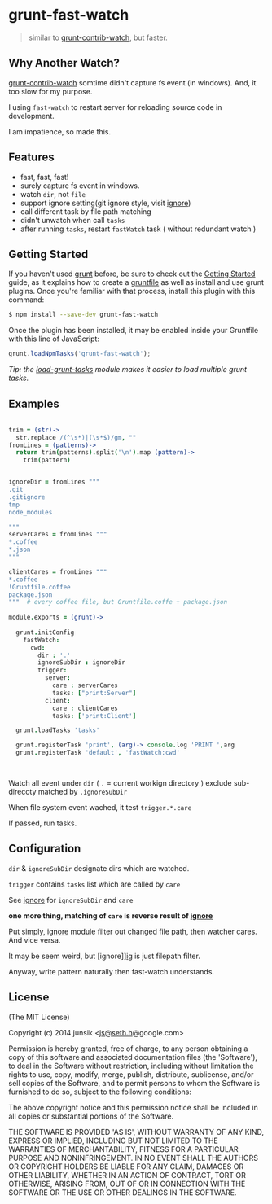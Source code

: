 # grunt-fast-watch

> similar to [grunt-contrib-watch](https://github.com/gruntjs/grunt-contrib-watch), but faster. 

## Why Another Watch?

[grunt-contrib-watch](https://github.com/gruntjs/grunt-contrib-watch) somtime didn't capture fs event (in windows). And, it too slow for my purpose.

I using `fast-watch` to restart server for reloading source code in development.

I am impatience, so made this.



## Features

* fast, fast, fast!
* surely capture fs event in windows.
* watch `dir`, not `file`
* support ignore setting(git ignore style, visit [ignore][ig]) 
* call different task by file path matching   
* didn't unwatch when call `tasks`
* after running `tasks`, restart `fastWatch` task ( without redundant watch ) 

[ig]: https://www.npmjs.org/package/ignore
## Getting Started

If you haven't used [grunt][] before, be sure to check out the [Getting Started][] guide, as it explains how to create a [gruntfile][Getting Started] as well as install and use grunt plugins. Once you're familiar with that process, install this plugin with this command:

```bash
$ npm install --save-dev grunt-fast-watch
```

Once the plugin has been installed, it may be enabled inside your Gruntfile with this line of JavaScript:

```js
grunt.loadNpmTasks('grunt-fast-watch');
```

*Tip: the [load-grunt-tasks](https://github.com/sindresorhus/load-grunt-tasks) module makes it easier to load multiple grunt tasks.*

[grunt]: http://gruntjs.com
[Getting Started]: https://github.com/gruntjs/grunt/wiki/Getting-started


## Examples
 

```coffee
 
trim = (str)->
  str.replace /(^\s*)|(\s*$)/gm, ""
fromLines = (patterns)->
  return trim(patterns).split('\n').map (pattern)->
    trim(pattern)


ignoreDir = fromLines """ 
.git
.gitignore
tmp        
node_modules

"""
serverCares = fromLines """
*.coffee       
*.json
""" 

clientCares = fromLines """ 
*.coffee   
!Gruntfile.coffee
package.json 
"""  # every coffee file, but Gruntfile.coffe + package.json
 
module.exports = (grunt)->   
 
  grunt.initConfig 
    fastWatch:
      cwd:     
        dir : '.' 
        ignoreSubDir : ignoreDir 
        trigger:
          server:  
            care : serverCares
            tasks: ["print:Server"]
          client: 
            care : clientCares  
            tasks: ['print:Client']

  grunt.loadTasks 'tasks' 

  grunt.registerTask 'print', (arg)-> console.log 'PRINT ',arg
  grunt.registerTask 'default', 'fastWatch:cwd'

   
```

Watch all event under `dir` ( `.` = current workign directory ) exclude sub-direcoty matched by `.ignoreSubDir`

When file system event wached, it test `trigger.*.care`

If passed, run tasks.


## Configuration


`dir` & `ignoreSubDir` designate dirs which are watched.

`trigger` contains `tasks` list which are called by `care`

See [ignore][ig] for `ignoreSubDir` and `care`

**one more thing, matching of `care` is reverse result of [ignore][ig]**

Put simply, [ignore][ig] module filter out changed file path, then watcher cares. And vice versa.

It may be seem weird, but [ignore]][ig] is just filepath filter.

Anyway, write pattern naturally then fast-watch understands.
 


## License

(The MIT License)

Copyright (c) 2014 junsik &lt;js@seth.h@google.com&gt;

Permission is hereby granted, free of charge, to any person obtaining
a copy of this software and associated documentation files (the
'Software'), to deal in the Software without restriction, including
without limitation the rights to use, copy, modify, merge, publish,
distribute, sublicense, and/or sell copies of the Software, and to
permit persons to whom the Software is furnished to do so, subject to
the following conditions:

The above copyright notice and this permission notice shall be
included in all copies or substantial portions of the Software.

THE SOFTWARE IS PROVIDED 'AS IS', WITHOUT WARRANTY OF ANY KIND,
EXPRESS OR IMPLIED, INCLUDING BUT NOT LIMITED TO THE WARRANTIES OF
MERCHANTABILITY, FITNESS FOR A PARTICULAR PURPOSE AND NONINFRINGEMENT.
IN NO EVENT SHALL THE AUTHORS OR COPYRIGHT HOLDERS BE LIABLE FOR ANY
CLAIM, DAMAGES OR OTHER LIABILITY, WHETHER IN AN ACTION OF CONTRACT,
TORT OR OTHERWISE, ARISING FROM, OUT OF OR IN CONNECTION WITH THE
SOFTWARE OR THE USE OR OTHER DEALINGS IN THE SOFTWARE.


[sh]: https://github.com/sindresorhus/grunt-shell 
[sp]: https://github.com/cri5ti/grunt-shell-spawn